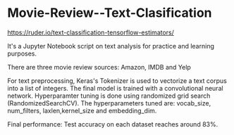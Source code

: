 # Movie-Review--Text-Clasification
https://ruder.io/text-classification-tensorflow-estimators/


It's a Jupyter Notebook script on text analysis for practice and learning purposes.

There are three movie review sources: Amazon, IMDB and Yelp

For text preprocessing, Keras's Tokenizer is used to vectorize a text corpus into a list of integers.
The final model is trained with a convolutional neural network. 
Hyperparamter tuning is done using randomized grid search (RandomizedSearchCV). The hyperparameters tuned are: vocab_size, num_filters, laxlen,kernel_size and embedding_dim.



Final performance:
Test accuracy on each dataset reaches around 83%. 



